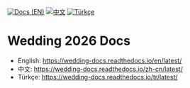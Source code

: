 [![Docs (EN)](https://readthedocs.org/projects/wedding-docs/badge/?version=latest)](https://wedding-docs.readthedocs.io/en/latest/)
[![中文](https://readthedocs.org/projects/wedding-docs-zh/badge/?version=latest)](https://wedding-docs.readthedocs.io/zh-cn/latest/)
[![Türkçe](https://readthedocs.org/projects/wedding-docs-tr/badge/?version=latest)](https://wedding-docs.readthedocs.io/tr/latest/)

# Wedding 2026 Docs

- English: https://wedding-docs.readthedocs.io/en/latest/
- 中文: https://wedding-docs.readthedocs.io/zh-cn/latest/
- Türkçe: https://wedding-docs.readthedocs.io/tr/latest/
